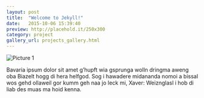 ```yaml
---
layout: post
title:  "Welcome to Jekyll!"
date:   2015-10-06 15:39:40
preview: http://placehold.it/250x300
category: project
gallery_url: projects_gallery.html
---
```


![Picture 1](http://placehold.it/800x600)

Bavaria ipsum dolor sit amet g’hupft wia gsprunga wolln dringma aweng oba Biazelt hogg di hera helfgod. Sog i hawadere midananda nomoi a bissal wos gehd ollaweil gor kumm geh naa jo leck mi, Xaver: Weiznglasl i hob di liab des muas ma hoid kenna.
